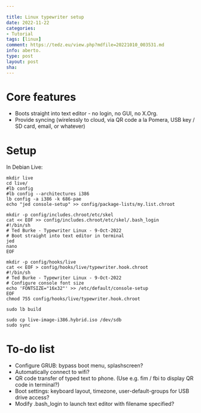 ```yaml
---

title: Linux typewriter setup
date: 2022-11-22
categories:
- Tutorial
tags: [linux]
comment: https://tedz.eu/view.php?mdfile=20221010_003531.md
info: aberto.
type: post
layout: post
sha: 
---
```


# Core features
- Boots straight into text editor - no login, no GUI, no X.Org.
- Provide syncing (wirelessly to cloud, via QR code a la Pomera, USB key / SD card, email, or whatever)

# Setup
In Debian Live:

```
mkdir live
cd live/
#lb config
#lb config --architectures i386
lb config -a i386 -k 686-pae
echo "jed console-setup" >> config/package-lists/my.list.chroot

mkdir -p config/includes.chroot/etc/skel
cat << EOF >> config/includes.chroot/etc/skel/.bash_login
#!/bin/sh
# Ted Burke - Typewriter Linux - 9-Oct-2022
# Boot straight into text editor in terminal
jed
nano
EOF

mkdir -p config/hooks/live
cat << EOF > config/hooks/live/typewriter.hook.chroot
#!/bin/sh
# Ted Burke - Typewriter Linux - 9-Oct-2022
# Configure console font size
echo 'FONTSIZE="16x32"' >> /etc/default/console-setup
EOF
chmod 755 config/hooks/live/typewriter.hook.chroot

sudo lb build

sudo cp live-image-i386.hybrid.iso /dev/sdb
sudo sync
```

# To-do list
- Configure GRUB: bypass boot menu, splashscreen?
- Automatically connect to wifi?
- QR code transfer of typed text to phone. (Use e.g. fim / fbi to display QR code in terminal?)
- Boot settings: keyboard layout, timezone, user-default-groups for USB drive access?
- Modify .bash_login to launch text editor with filename specified?
